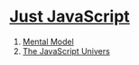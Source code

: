 # [Just JavaScript](https://justjavascript.com/)

1. [Mental Model](./1-mental-model)
1. [The JavaScript Univers](./2-the-javascript-universe)


